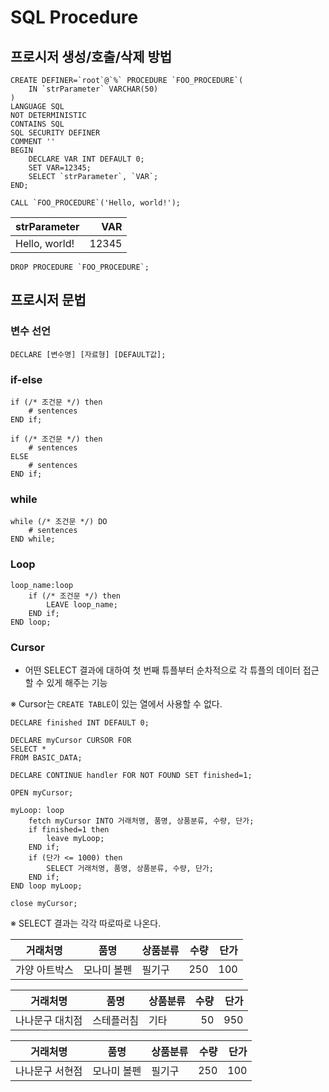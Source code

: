# SQL Procedure



## 프로시저 생성/호출/삭제 방법

```mysql
CREATE DEFINER=`root`@`%` PROCEDURE `FOO_PROCEDURE`(
	IN `strParameter` VARCHAR(50)
)
LANGUAGE SQL
NOT DETERMINISTIC
CONTAINS SQL
SQL SECURITY DEFINER
COMMENT ''
BEGIN
	DECLARE VAR INT DEFAULT 0;
	SET VAR=12345;
	SELECT `strParameter`, `VAR`;
END;
```

```mysql
CALL `FOO_PROCEDURE`('Hello, world!');
```

| strParameter  |   VAR |
| ------------- | ----: |
| Hello, world! | 12345 |

```mysql
DROP PROCEDURE `FOO_PROCEDURE`;
```





## 프로시저 문법



### 변수 선언

```mysql
DECLARE [변수명] [자료형] [DEFAULT값];
```



### if-else

```mysql
if (/* 조건문 */) then
	# sentences
END if;
```

```mysql
if (/* 조건문 */) then
	# sentences
ELSE
	# sentences
END if;
```



### while

```mysql
while (/* 조건문 */) DO
	# sentences
END while;
```



### Loop

```mysql
loop_name:loop
	if (/* 조건문 */) then
		LEAVE loop_name;
	END if;
END loop;
```



### Cursor

- 어떤 SELECT 결과에 대하여 첫 번째 튜플부터 순차적으로 각 튜플의 데이터 접근할 수 있게 해주는 기능

※ Cursor는 `CREATE TABLE`이 있는 열에서 사용할 수 없다.

```mysql
DECLARE finished INT DEFAULT 0;

DECLARE myCursor CURSOR FOR
SELECT *
FROM BASIC_DATA;

DECLARE CONTINUE handler FOR NOT FOUND SET finished=1;

OPEN myCursor;

myLoop: loop
	fetch myCursor INTO 거래처명, 품명, 상품분류, 수량, 단가;
	if finished=1 then
		leave myLoop;
	END if;
	if (단가 <= 1000) then
		SELECT 거래처명, 품명, 상품분류, 수량, 단가;
	END if;
END loop myLoop;

close myCursor;
```

※ SELECT 결과는 각각 따로따로 나온다.

| 거래처명      | 품명        | 상품분류 | 수량 | 단가 |
| ------------- | ----------- | -------- | ---: | ---: |
| 가양 아트박스 | 모나미 볼펜 | 필기구   |  250 |  100 |

| 거래처명        | 품명       | 상품분류 | 수량 | 단가 |
| --------------- | ---------- | -------- | ---: | ---: |
| 나나문구 대치점 | 스테플러침 | 기타     |   50 |  950 |

| 거래처명        | 품명        | 상품분류 | 수량 | 단가 |
| --------------- | ----------- | -------- | ---: | ---: |
| 나나문구 서현점 | 모나미 볼펜 | 필기구   |  250 |  100 |

